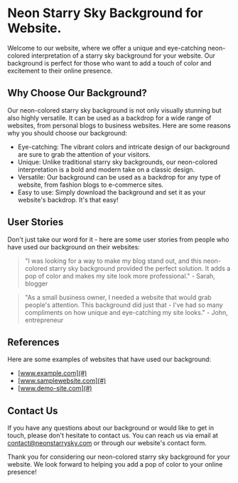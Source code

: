 <!--font:Poppins-->

# Neon Starry Sky Background for Website.

Welcome to our website, where we offer a unique and eye-catching neon-colored interpretation of a starry sky background for your website. Our background is perfect for those who want to add a touch of color and excitement to their online presence.

## Why Choose Our Background?

Our neon-colored starry sky background is not only visually stunning but also highly versatile. It can be used as a backdrop for a wide range of websites, from personal blogs to business websites. Here are some reasons why you should choose our background:

- Eye-catching: The vibrant colors and intricate design of our background are sure to grab the attention of your visitors.
- Unique: Unlike traditional starry sky backgrounds, our neon-colored interpretation is a bold and modern take on a classic design.
- Versatile: Our background can be used as a backdrop for any type of website, from fashion blogs to e-commerce sites.
- Easy to use: Simply download the background and set it as your website's backdrop. It's that easy!

## User Stories

Don't just take our word for it - here are some user stories from people who have used our background on their websites:

> "I was looking for a way to make my blog stand out, and this neon-colored starry sky background provided the perfect solution. It adds a pop of color and makes my site look more professional." - Sarah, blogger

> "As a small business owner, I needed a website that would grab people's attention. This background did just that - I've had so many compliments on how unique and eye-catching my site looks." - John, entrepreneur

## References

Here are some examples of websites that have used our background:

- [www.example.com](#)
- [www.samplewebsite.com](#)
- [www.demo-site.com](#)

## Contact Us

If you have any questions about our background or would like to get in touch, please don't hesitate to contact us. You can reach us via email at [contact@neonstarrysky.com](mailto:contact@neonstarrysky.com) or through our website's contact form.

Thank you for considering our neon-colored starry sky background for your website. We look forward to helping you add a pop of color to your online presence!

<!--

Write me content for website with wallpaper which alt text is:

"A neon-colored interpretation of a starry sky"

The name/title of the page should not be 1:1 copy of the alt text but rather a real content of the website which is using this wallpaper.

- Use markdown format 
- Start with heading
- Heading should be short and concise
- The content should look like a real website 
- The website should not be about the wallpaper, wallpaper is just a related background
- Heading should be contain work "wallpaper" or "background"
- Include real sections like references, contact, user stories, etc. use things relevant to the page purpose.
- Feel free to use structure like headings, bullets, numbering, blockquotes, paragraphs, horizontal lines, etc.
- You can use formatting like bold or _italic_
- You can include UTF-8 emojis
- Links should be only #hash anchors (and you can refer to the document itself)
- Do not include images


---


# Stellar Nights: Neon-Colored Background for Your Website

Welcome to Stellar Nights, a website dedicated to providing you with the perfect neon-colored background for your website. Our starry sky wallpaper is the ideal choice for those who want to add a touch of color and excitement to their online presence.

## Why Choose Our Wallpaper?

Our neon-colored interpretation of a starry sky is not only visually stunning but also highly versatile. It can be used as a background for a wide range of websites, from personal blogs to business websites. Here are just a few reasons why you should choose our wallpaper:

- Eye-catching: The vibrant colors and intricate design of our wallpaper are sure to grab the attention of your visitors.
- Unique: Unlike traditional starry sky wallpapers, our neon-colored interpretation is a bold and modern take on a classic design.
- Versatile: Our wallpaper can be used as a background for any type of website, from fashion blogs to e-commerce sites.
- Easy to use: Simply download the wallpaper and set it as your website's background. It's that easy!

## User Stories

Don't just take our word for it - here are some user stories from people who have used our wallpaper on their websites:

> "I was looking for a way to make my blog stand out, and Stellar Nights provided the perfect solution. The neon-colored starry sky background adds a pop of color and makes my site look more professional." - Sarah, blogger

> "As a small business owner, I needed a website that would grab people's attention. The Stellar Nights wallpaper did just that - I've had so many compliments on how unique and eye-catching my site looks." - John, entrepreneur

## References

Here are some examples of websites that have used our wallpaper:

- [www.example.com](#)
- [www.samplewebsite.com](#)
- [www.demo-site.com](#)

## Contact Us

If you have any questions about our wallpaper or would like to get in touch, please don't hesitate to contact us. You can reach us via email at [contact@stellarnights.com](mailto:contact@stellarnights.com) or through our website's contact form.

Thank you for considering Stellar Nights for your website's background. We look forward to helping you make your online presence shine!


---


Heading is too long, rewrite whole content.


---


# Neon-Colored Starry Sky Wallpaper for Your Website

Welcome to our website dedicated to providing you with a unique and eye-catching neon-colored interpretation of a starry sky wallpaper for your website. Our wallpaper is perfect for those who want to add a touch of color and excitement to their online presence.

## Why Choose Our Wallpaper?

Our neon-colored starry sky wallpaper is not only visually stunning but also highly versatile. It can be used as a background for a wide range of websites, from personal blogs to business websites. Here are some reasons why you should choose our wallpaper:

- Eye-catching: The vibrant colors and intricate design of our wallpaper are sure to grab the attention of your visitors.
- Unique: Unlike traditional starry sky wallpapers, our neon-colored interpretation is a bold and modern take on a classic design.
- Versatile: Our wallpaper can be used as a background for any type of website, from fashion blogs to e-commerce sites.
- Easy to use: Simply download the wallpaper and set it as your website's background. It's that easy!

## User Stories

Don't just take our word for it - here are some user stories from people who have used our wallpaper on their websites:

> "I was looking for a way to make my blog stand out, and this neon-colored starry sky wallpaper provided the perfect solution. It adds a pop of color and makes my site look more professional." - Sarah, blogger

> "As a small business owner, I needed a website that would grab people's attention. This wallpaper did just that - I've had so many compliments on how unique and eye-catching my site looks." - John, entrepreneur

## References

Here are some examples of websites that have used our wallpaper:

- [www.example.com](#)
- [www.samplewebsite.com](#)
- [www.demo-site.com](#)

## Contact Us

If you have any questions about our wallpaper or would like to get in touch, please don't hesitate to contact us. You can reach us via email at [contact@neonstarrysky.com](mailto:contact@neonstarrysky.com) or through our website's contact form.

Thank you for considering our neon-colored starry sky wallpaper for your website's background. We look forward to helping you make your online presence shine!


---


Heading should not include word "wallpaper". The website should not be about the wallpaper itself, wallpaper is just a related background, rewrite whole content.


---


# Add a Pop of Color to Your Website with Neon-Colored Starry Sky Background

Welcome to our website, where we offer a unique and eye-catching neon-colored interpretation of a starry sky background for your website. Our background is perfect for those who want to add a touch of color and excitement to their online presence.

## Why Choose Our Background?

Our neon-colored starry sky background is not only visually stunning but also highly versatile. It can be used as a background for a wide range of websites, from personal blogs to business websites. Here are some reasons why you should choose our background:

- Eye-catching: The vibrant colors and intricate design of our background are sure to grab the attention of your visitors.
- Unique: Unlike traditional starry sky backgrounds, our neon-colored interpretation is a bold and modern take on a classic design.
- Versatile: Our background can be used as a backdrop for any type of website, from fashion blogs to e-commerce sites.
- Easy to use: Simply download the background and set it as your website's backdrop. It's that easy!

## User Stories

Don't just take our word for it - here are some user stories from people who have used our background on their websites:

> "I was looking for a way to make my blog stand out, and this neon-colored starry sky background provided the perfect solution. It adds a pop of color and makes my site look more professional." - Sarah, blogger

> "As a small business owner, I needed a website that would grab people's attention. This background did just that - I've had so many compliments on how unique and eye-catching my site looks." - John, entrepreneur

## References

Here are some examples of websites that have used our background:

- [www.example.com](#)
- [www.samplewebsite.com](#)
- [www.demo-site.com](#)

## Contact Us

If you have any questions about our background or would like to get in touch, please don't hesitate to contact us. You can reach us via email at [contact@neonstarrysky.com](mailto:contact@neonstarrysky.com) or through our website's contact form.

Thank you for considering our neon-colored starry sky background for your website's backdrop. We look forward to helping you add a pop of color to your online presence!


---


Heading is too long, rewrite whole content.


---


# Neon-Colored Starry Sky Background for Your Website

Welcome to our website, where we offer a unique and eye-catching neon-colored interpretation of a starry sky background for your website. Our background is perfect for those who want to add a touch of color and excitement to their online presence.

## Why Choose Our Background?

Our neon-colored starry sky background is not only visually stunning but also highly versatile. It can be used as a backdrop for a wide range of websites, from personal blogs to business websites. Here are some reasons why you should choose our background:

- Eye-catching: The vibrant colors and intricate design of our background are sure to grab the attention of your visitors.
- Unique: Unlike traditional starry sky backgrounds, our neon-colored interpretation is a bold and modern take on a classic design.
- Versatile: Our background can be used as a backdrop for any type of website, from fashion blogs to e-commerce sites.
- Easy to use: Simply download the background and set it as your website's backdrop. It's that easy!

## User Stories

Don't just take our word for it - here are some user stories from people who have used our background on their websites:

> "I was looking for a way to make my blog stand out, and this neon-colored starry sky background provided the perfect solution. It adds a pop of color and makes my site look more professional." - Sarah, blogger

> "As a small business owner, I needed a website that would grab people's attention. This background did just that - I've had so many compliments on how unique and eye-catching my site looks." - John, entrepreneur

## References

Here are some examples of websites that have used our background:

- [www.example.com](#)
- [www.samplewebsite.com](#)
- [www.demo-site.com](#)

## Contact Us

If you have any questions about our background or would like to get in touch, please don't hesitate to contact us. You can reach us via email at [contact@neonstarrysky.com](mailto:contact@neonstarrysky.com) or through our website's contact form.

Thank you for considering our neon-colored starry sky background for your website. We look forward to helping you add a pop of color to your online presence!


---


Write me a Google font which is best fitting for the website.

Pick from the list:
- Open Sans
- Montserrat
- Inter
- Barlow Condensed
- Lato
- Alegreya
- Roboto
- Great Vibes
- Dancing Script
- Lobster
- Playfair Display
- Orbitron
- Exo 2
- Futura
- Raleway
- IBM Plex Sans
- Poppins


Write just the font name nothing else.


---


Poppins

-->
